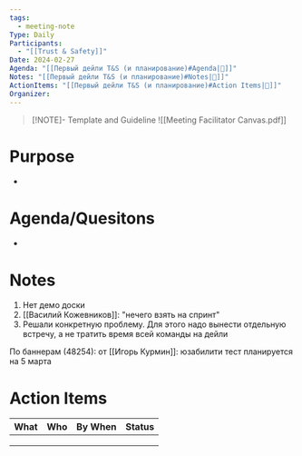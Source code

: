 ```yaml
---
tags:
  - meeting-note
Type: Daily
Participants:
  - "[[Trust & Safety]]"
Date: 2024-02-27
Agenda: "[[Первый дейли T&S (и планирование)#Agenda|📝]]"
Notes: "[[Первый дейли T&S (и планирование)#Notes|📝]]"
ActionItems: "[[Первый дейли T&S (и планирование)#Action Items|📝]]"
Organizer: 
---
```

> [!NOTE]- Template and Guideline
> ![[Meeting Facilitator Canvas.pdf]]
# Purpose
- 
# Agenda/Quesitons
- 
# Notes
1. Нет демо доски
2. [[Василий Кожевников]]: "нечего взять на спринт"
3. Решали конкретную проблему. Для этого надо вынести отдельную встречу, а не тратить время всей команды на дейли

По баннерам (48254): от [[Игорь Курмин]]: юзабилити тест планируется на 5 марта
# Action Items
| What | Who | By When | Status |
| ---- | ---- | ---- | ---- |
|  |  |  |  |
|  |  |  |  |
|  |  |  |  |
